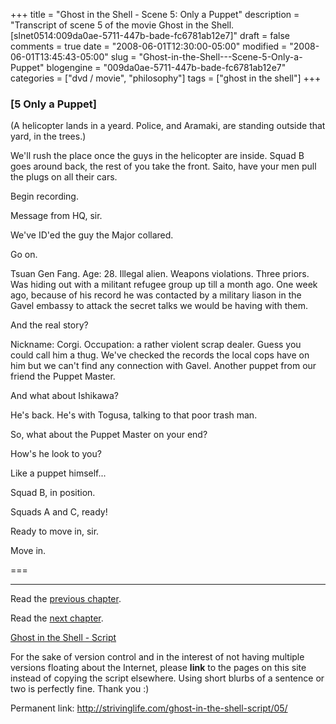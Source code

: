 +++
title = "Ghost in the Shell - Scene 5: Only a Puppet"
description = "Transcript of scene 5 of the movie Ghost in the Shell. [slnet0514:009da0ae-5711-447b-bade-fc6781ab12e7]"
draft = false
comments = true
date = "2008-06-01T12:30:00-05:00"
modified = "2008-06-01T13:45:43-05:00"
slug = "Ghost-in-the-Shell---Scene-5-Only-a-Puppet"
blogengine = "009da0ae-5711-447b-bade-fc6781ab12e7"
categories = ["dvd / movie", "philosophy"]
tags = ["ghost in the shell"]
+++

<h3>[5 Only a Puppet]</h3>
<p>
(A helicopter lands in a yeard. Police, and Aramaki, are standing outside that yard, in the trees.) 
</p>
<p>
We&#39;ll rush the place once the guys in the helicopter are inside. Squad B goes around back, the rest of you take the front. Saito, have your men pull the plugs on all their cars. 
</p>
<p>
Begin recording. 
</p>
<p>
Message from HQ, sir. 
</p>
<p>
We&#39;ve ID&#39;ed the guy the Major collared. 
</p>
<p>
Go on. 
</p>
<p>
Tsuan Gen Fang. Age: 28. Illegal alien. Weapons violations. Three priors. Was hiding out with a militant refugee group up till a month ago. One week ago, because of his record he was contacted by a military liason in the Gavel embassy to attack the secret talks we would be having with them. 
</p>
<p>
And the real story? 
</p>
<p>
Nickname: Corgi. Occupation: a rather violent scrap dealer. Guess you could call him a thug. We&#39;ve checked the records the local cops have on him but we can&#39;t find any connection with Gavel. Another puppet from our friend the Puppet Master. 
</p>
<p>
And what about Ishikawa? 
</p>
<p>
He&#39;s back. He&#39;s with Togusa, talking to that poor trash man. 
</p>
<p>
So, what about the Puppet Master on your end? 
</p>
<p>
How&#39;s he look to you? 
</p>
<p>
Like a puppet himself... 
</p>
<p>
Squad B, in position. 
</p>
<p>
Squads A and C, ready! 
</p>
<p>
Ready to move in, sir. 
</p>
<p>
Move in. 
</p>
<p>
=== 
</p>
<hr />
<p>
Read the <a href="/ghost-in-the-shell-script/04/">previous chapter</a>. 
</p>
<p>
Read the <a href="/ghost-in-the-shell-script/06/">next chapter</a>. 
</p>
<p>
<a href="/ghost-in-the-shell-script/">Ghost in the Shell - Script</a> 
</p>
<div class="tip">
<p>
For the sake of version control and in the interest of not having multiple versions floating about the Internet, please <strong>link</strong> to the pages on this site instead of copying the script elsewhere. Using short blurbs of a sentence or two is perfectly fine. Thank you :) 
</p>
<p>
Permanent link: <a href="/ghost-in-the-shell-script/05/">http://strivinglife.com/ghost-in-the-shell-script/05/</a> 
</p>
</div>

